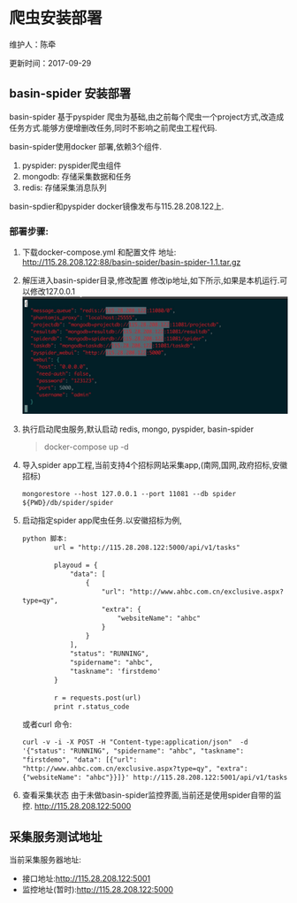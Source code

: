 # 爬虫安装部署

维护人：陈牵

更新时间：2017-09-29

## basin-spider 安装部署

basin-spider 基于pyspider 爬虫为基础,由之前每个爬虫一个project方式,改造成任务方式.能够方便增删改任务,同时不影响之前爬虫工程代码.

basin-spider使用docker 部署,依赖3个组件.
1. pyspider: pyspider爬虫组件
2. mongodb: 存储采集数据和任务
3. redis: 存储采集消息队列

basin-spdier和pyspider docker镜像发布与115.28.208.122上.

### 部署步骤:

1. 下载docker-compose.yml 和配置文件
地址: http://115.28.208.122:88/basin-spider/basin-spider-1.1.tar.gz

2. 解压进入basin-spider目录,修改配置
    修改ip地址,如下所示,如果是本机运行.可以修改127.0.0.1
    ![PNG](./images/spider_deploy_01.jpg)
3. 执行启动爬虫服务,默认启动 redis, mongo, pyspider, basin-spider
    >docker-compose up -d
4. 导入spider app工程,当前支持4个招标网站采集app,(南网,国网,政府招标,安徽招标)

    ~~~
    mongorestore --host 127.0.0.1 --port 11081 --db spider ${PWD}/db/spider/spider
    ~~~
5. 启动指定spider app爬虫任务.以安徽招标为例,

    ~~~
    python 脚本:
            url = "http://115.28.208.122:5000/api/v1/tasks"

            playoud = {
                "data": [
                    {
                        "url": "http://www.ahbc.com.cn/exclusive.aspx?type=qy",
                        "extra": {
                            "websiteName": "ahbc"
                        }
                    }
                ],
                "status": "RUNNING",
                "spidername": "ahbc",
                "taskname": 'firstdemo'
            }

            r = requests.post(url)
            print r.status_code

    ~~~

    或者curl 命令:

    ~~~
    curl -v -i -X POST -H "Content-type:application/json"  -d '{"status": "RUNNING", "spidername": "ahbc", "taskname": "firstdemo", "data": [{"url": "http://www.ahbc.com.cn/exclusive.aspx?type=qy", "extra": {"websiteName": "ahbc"}}]}' http://115.28.208.122:5001/api/v1/tasks
    ~~~

6. 查看采集状态
    由于未做basin-spider监控界面,当前还是使用spider自带的监控.
    http://115.28.208.122:5000



## 采集服务测试地址

当前采集服务器地址:
+ 接口地址:http://115.28.208.122:5001  
+ 监控地址(暂时):http://115.28.208.122:5000


